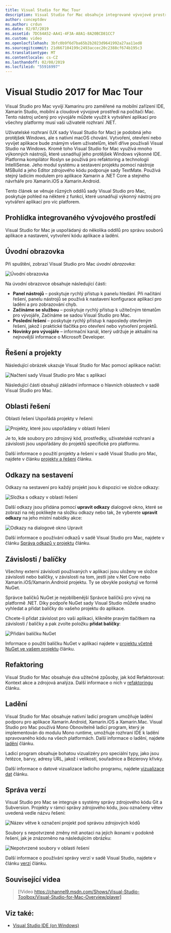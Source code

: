 ```yaml
---
title: Visual Studio for Mac Tour
description: Visual Studio for Mac obsahuje integrované vývojové prostředí pro vytváření aplikací .NET v systému macOS, včetně webů ASP.NET Core a projekty Xamarin pro iOS, Android, Mac a Xamarin.Forms.
author: conceptdev
ms.author: crdun
ms.date: 02/07/2019
ms.assetid: 7DC64A52-AA41-4F3A-A8A1-8A20BCD81CC7
ms.custom: video
ms.openlocfilehash: 3bfc0b9f6d7ba65b2b2023d9641992a27aa11ed8
ms.sourcegitcommit: 21d667104199c2493accec20c2388cf674b195c3
ms.translationtype: MT
ms.contentlocale: cs-CZ
ms.lasthandoff: 02/08/2019
ms.locfileid: "55916997"
---
```

# <a name="visual-studio-2017-for-mac-tour"></a>Visual Studio 2017 for Mac Tour

Visual Studio pro Mac vyvíjí Xamarinu pro zaměřené na mobilní zařízení IDE, Xamarin Studio, mobilní a cloudové vývojové prostředí na počítači Mac. Tento nástroj určený pro vývojáře můžete využít k vytváření aplikací pro všechny platformy musí vaši uživatelé rozhraní .NET.

Uživatelské rozhraní (UX sady Visual Studio for Mac) je podobná jeho protějšek Windows, ale s nativní macOS chování. Vytvoření, otevření nebo vyvíjet aplikace bude známým všem uživatelům, kteří dříve používali Visual Studio na Windows. Kromě toho Visual Studio for Mac využívá mnoho výkonných nástrojů, které usnadňují jeho protějšek Windows výkonné IDE. Platforma kompilátor Roslyn se používá pro refaktoring a technologii IntelliSense. Jeho modul systému a sestavení projektu pomocí nástroje MSBuild a jeho Editor zdrojového kódu podporuje sady TextMate. Používá stejný ladicím modulem pro aplikace Xamarin a .NET Core a stejného návrháře pro Xamarin.iOS a Xamarin.Android.

Tento článek se věnuje různých oddílů sady Visual Studio pro Mac, poskytuje pohled na některé z funkcí, které usnadňují výkonný nástroj pro vytváření aplikací pro víc platforem.

## <a name="ide-tour"></a>Prohlídka integrovaného vývojového prostředí

Visual Studio for Mac je uspořádaný do několika oddílů pro správu souborů aplikace a nastavení, vytvoření kódu aplikace a ladění.

## <a name="welcome-screen"></a>Úvodní obrazovka

Při spuštění, zobrazí Visual Studio pro Mac *úvodní obrazovka*:

![Úvodní obrazovka](media/ide-tour-image1.png)

Na úvodní obrazovce obsahuje následující části:

- **Panel nástrojů** – poskytuje rychlý přístup k panelu hledání. Při načítání řešení, panelu nástrojů se používá k nastavení konfigurace aplikací pro ladění a pro zobrazování chyb.
- **Začínáme se službou** – poskytuje rychlý přístup k užitečným tématům pro vývojáře, Začínáme se sadou Visual Studio pro Mac.
- **Poslední řešení** – poskytuje rychlý přístup k naposledy otevřeným řešení, jakož i praktické tlačítka pro otevření nebo vytvoření projektů.
- **Novinky pro vývojáře** – informační kanál, který udržuje je aktuální na nejnovější informace o Microsoft Developer.

## <a name="solutions-and-projects"></a>Řešení a projekty

Následující obrázek ukazuje Visual Studio for Mac pomocí aplikace načíst:

![Načtení sady Visual Studio pro Mac s aplikací](media/ide-tour-image17.png)

Následující části obsahují základní informace o hlavních oblastech v sadě Visual Studio pro Mac.

## <a name="solution-pad"></a>Oblasti řešení

Oblasti řešení Uspořádá projekty v řešení:

![Projekty, které jsou uspořádány v oblasti řešení](media/ide-tour-image18.png)

Je to, kde soubory pro zdrojový kód, prostředky, uživatelské rozhraní a závislosti jsou uspořádány do projektů specifické pro platformu.

Další informace o použití projekty a řešení v sadě Visual Studio pro Mac, najdete v článku [projekty a řešení](/visualstudio/mac/projects-and-solutions) článku.

## <a name="assembly-references"></a>Odkazy na sestavení

Odkazy na sestavení pro každý projekt jsou k dispozici ve složce odkazy:

![Složka s odkazy v oblasti řešení](media/ide-tour-image19.png)

Další odkazy jsou přidána pomocí **upravit odkazy** dialogové okno, které se zobrazí na něj poklikejte na složku odkazy nebo tak, že vyberete **upravit odkazy** na jeho místní nabídky akce:

![Odkazy na dialogové okno Upravit](media/ide-tour-image20.png)

Další informace o používání odkazů v sadě Visual Studio pro Mac, najdete v článku [Správa odkazů v projektu](/visualstudio/mac/managing-references-in-a-project) článku.

## <a name="dependencies--packages"></a>Závislosti / balíčky

Všechny externí závislosti používaných v aplikaci jsou uloženy ve složce závislosti nebo balíčky, v závislosti na tom, jestli jste v.Net Core nebo Xamarin.iOS/Xamarin.Android projektu. Ty se obvykle poskytují ve formě NuGet.

Správce balíčků NuGet je nejoblíbenější Správce balíčků pro vývoj na platformě .NET. Díky podpoře NuGet sady Visual Studio můžete snadno vyhledat a přidat balíčky do vašeho projektu do aplikace.

Chcete-li přidat závislost pro vaši aplikaci, klikněte pravým tlačítkem na závislosti / balíčky a pak zvolte položku **přidat balíčky**:

![Přidání balíčku NuGet](media/ide-tour-image21.png)

Informace o použití balíčku NuGet v aplikaci najdete v [projektu včetně NuGet ve vašem projektu](/visualstudio/mac/nuget-walkthrough) článku.

## <a name="refactoring"></a>Refaktoring

Visual Studio for Mac obsahuje dva užitečné způsoby, jak kód Refaktorovat: Kontext akce a zdrojová analýza. Další informace o nich v [refaktoringu](/visualstudio/mac/refactoring) článku.

## <a name="debugging"></a>Ladění

Visual Studio for Mac obsahuje nativní ladicí program umožňuje ladění podporu pro aplikace Xamarin.Android, Xamarin.iOS a Xamarin.Mac. Visual Studio pro Mac používá Mono Obnovitelně ladicí program, který je implementován do modulu Mono runtime, umožňuje rozhraní IDE k ladění spravovaného kódu na všech platformách. Další informace o ladění, najdete [ladění](/visualstudio/mac/debugging) článku.

Ladicí program obsahuje bohatou vizualizéry pro speciální typy, jako jsou řetězce, barvy, adresy URL, jakož i velikostí, souřadnice a Bézierovy křivky.

Další informace o datové vizualizace ladicího programu, najdete [vizualizace dat](/visualstudio/mac/data-visualizations) článku.

## <a name="version-control"></a>Správa verzí

Visual Studio pro Mac se integruje s systémy správy zdrojového kódu Git a Subversion. Projekty v rámci správy zdrojového kódu, jsou označeny větev uvedená vedle názvu řešení:

![Název větve k označení projekt pod správou zdrojových kódů](media/ide-tour-image22.png)

Soubory s nepotvrzené změny mít anotaci na jejich ikonami v podokně řešení, jak je znázorněno na následujícím obrázku:

![Nepotvrzené soubory v oblasti řešení](media/ide-tour-image23.png)

Další informace o používání správy verzí v sadě Visual Studio, najdete v článku [verzí](/visualstudio/mac/version-control) článku.

## <a name="related-video"></a>Související videa

> [!Video https://channel9.msdn.com/Shows/Visual-Studio-Toolbox/Visual-Studio-for-Mac-Overview/player]


## <a name="see-also"></a>Viz také:

- [Visual Studio IDE (on Windows)](/visualstudio/ide/visual-studio-ide)